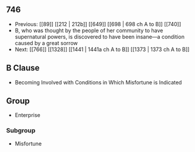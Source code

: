 ## 746
- Previous: [[89]] [[212 | 212b]] [[649]] [[698 | 698 ch A to B]] [[740]] 
- B, who was thought by the people of her community to have supernatural powers, is discovered to have been insane—a condition caused by a great sorrow
- Next: [[766]] [[1328]] [[1441 | 1441a ch A to B]] [[1373 | 1373 ch A to B]] 

## B Clause
- Becoming Involved with Conditions in Which Misfortune is Indicated

## Group
- Enterprise

### Subgroup
- Misfortune

